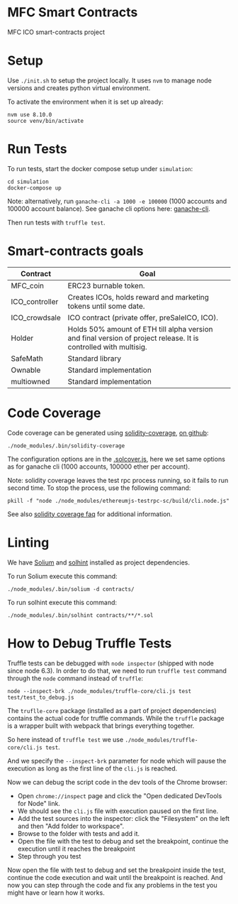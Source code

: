 # MFC Smart Contracts

MFC ICO smart-contracts project

# Setup

Use `./init.sh` to setup the project locally.
It uses `nvm` to manage node versions and creates python virtual environment.

To activate the environment when it is set up already:

```
nvm use 8.10.0
source venv/bin/activate
```

# Run Tests

To run tests, start the docker compose setup under `simulation`:

```
cd simulation
docker-compose up
```

Note: alternatively, run `ganache-cli -a 1000 -e 100000` (1000 accounts and 100000 account balance).
See ganache cli options here: [ganache-cli](https://github.com/trufflesuite/ganache-cli).

Then run tests with `truffle test`.

# Smart-contracts goals

| Contract | Goal |
| ------ | ------ |
| MFC_coin | ERC23 burnable token. |
| ICO_controller | Creates ICOs, holds reward and marketing tokens until some date. |
| ICO_crowdsale | ICO contract (private offer, preSaleICO, ICO). |
| Holder | Holds 50% amount of ETH till alpha version and final version of project release. It is controlled with multisig. |
| SafeMath | Standard library |
| Ownable | Standard implementation |
| multiowned | Standard implementation |

# Code Coverage

Code coverage can be generated using [solidity-coverage](https://www.npmjs.com/package/solidity-coverage), [on github](https://github.com/sc-forks/solidity-coverage):

```
./node_modules/.bin/solidity-coverage
```

The configuration options are in the [.solcover.js](./.solcover.js), here we set same options as for ganache cli (1000 accounts, 100000 ether per account).

Note: solidity coverage leaves the test rpc process running, so it fails to run second time.
To stop the process, use the following command:

```
pkill -f "node ./node_modules/ethereumjs-testrpc-sc/build/cli.node.js"
```

See also [solidity coverage faq](https://github.com/sc-forks/solidity-coverage/blob/master/docs/faq.md) for additional information.

# Linting

We have [Solium](https://github.com/duaraghav8/Solium/) and [solhint](https://github.com/protofire/solhint) installed as project dependencies.

To run Solium execute this command:

```
./node_modules/.bin/solium -d contracts/
```

To run solhint execute this command:

```
./node_modules/.bin/solhint contracts/**/*.sol
```

# How to Debug Truffle Tests

Truffle tests can be debugged with `node inspector` (shipped with node since node 6.3).
In order to do that, we need to run `truffle test` command through the `node` command instead of `truffle`:

```
node --inspect-brk ./node_modules/truffle-core/cli.js test test/test_to_debug.js
```

The `truflle-core` package (installed as a part of project dependencies) contains the actual code for truffle commands.
While the `truffle` package is a wrapper built with webpack that brings everything together.

So here instead of `truffle test` we use `./node_modules/truffle-core/cli.js test`.

And we specify the `--inspect-brk` parameter for node which will pause the execution as long as the first line of the `cli.js` is reached.

Now we can debug the script code in the dev tools of the Chrome browser:

- Open `chrome://inspect` page and click the "Open dedicated DevTools for Node" link.
- We should see the `cli.js` file with execution paused on the first line.
- Add the test sources into the inspector: click the "Filesystem" on the left and then "Add folder to workspace".
- Browse to the folder with tests and add it.
- Open the file with the test to debug and set the breakpoint, continue the execution until it reaches the breakpoint
- Step through you test

Now open the file with test to debug and set the breakpoint inside the test, continue the code execution and wait until the breakpoint is reached.
And now you can step through the code and fix any problems in the test you might have or learn how it works.
